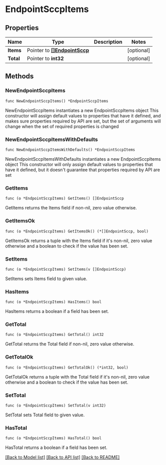 # EndpointSccpItems

## Properties

Name | Type | Description | Notes
------------ | ------------- | ------------- | -------------
**Items** | Pointer to [**[]EndpointSccp**](EndpointSccp.md) |  | [optional]
**Total** | Pointer to **int32** |  | [optional]

## Methods

### NewEndpointSccpItems

`func NewEndpointSccpItems() *EndpointSccpItems`

NewEndpointSccpItems instantiates a new EndpointSccpItems object
This constructor will assign default values to properties that have it defined,
and makes sure properties required by API are set, but the set of arguments
will change when the set of required properties is changed

### NewEndpointSccpItemsWithDefaults

`func NewEndpointSccpItemsWithDefaults() *EndpointSccpItems`

NewEndpointSccpItemsWithDefaults instantiates a new EndpointSccpItems object
This constructor will only assign default values to properties that have it defined,
but it doesn't guarantee that properties required by API are set

### GetItems

`func (o *EndpointSccpItems) GetItems() []EndpointSccp`

GetItems returns the Items field if non-nil, zero value otherwise.

### GetItemsOk

`func (o *EndpointSccpItems) GetItemsOk() (*[]EndpointSccp, bool)`

GetItemsOk returns a tuple with the Items field if it's non-nil, zero value otherwise
and a boolean to check if the value has been set.

### SetItems

`func (o *EndpointSccpItems) SetItems(v []EndpointSccp)`

SetItems sets Items field to given value.

### HasItems

`func (o *EndpointSccpItems) HasItems() bool`

HasItems returns a boolean if a field has been set.

### GetTotal

`func (o *EndpointSccpItems) GetTotal() int32`

GetTotal returns the Total field if non-nil, zero value otherwise.

### GetTotalOk

`func (o *EndpointSccpItems) GetTotalOk() (*int32, bool)`

GetTotalOk returns a tuple with the Total field if it's non-nil, zero value otherwise
and a boolean to check if the value has been set.

### SetTotal

`func (o *EndpointSccpItems) SetTotal(v int32)`

SetTotal sets Total field to given value.

### HasTotal

`func (o *EndpointSccpItems) HasTotal() bool`

HasTotal returns a boolean if a field has been set.

[[Back to Model list]](../README.md#documentation-for-models) [[Back to API list]](../README.md#documentation-for-api-endpoints) [[Back to README]](../README.md)

